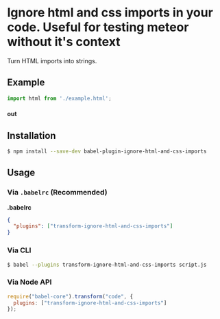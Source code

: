 # Ignore html and css imports in your code. Useful for testing meteor without it's context
Turn HTML imports into strings.

## Example

```js
import html from './example.html';
```

#### out


## Installation

```sh
$ npm install --save-dev babel-plugin-ignore-html-and-css-imports
```

## Usage

### Via `.babelrc` (Recommended)

**.babelrc**

```json
{
  "plugins": ["transform-ignore-html-and-css-imports"]
}
```

### Via CLI

```sh
$ babel --plugins transform-ignore-html-and-css-imports script.js
```

### Via Node API

```javascript
require("babel-core").transform("code", {
  plugins: ["transform-ignore-html-and-css-imports"]
});
```